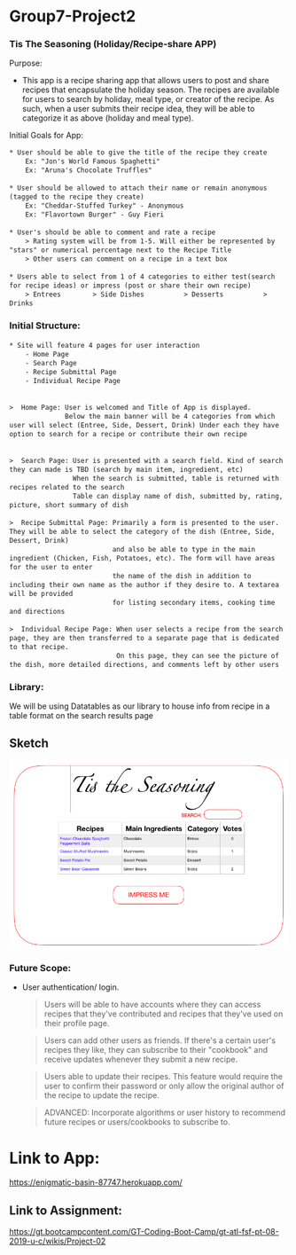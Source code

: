 # Group7-Project2

### Tis The Seasoning (Holiday/Recipe-share APP)

Purpose:

- This app is a recipe sharing app that allows users to post and share recipes that encapsulate the holiday season.
  The recipes are available for users to search by holiday, meal type, or creator of the recipe.
  As such, when a user submits their recipe idea, they will be able to categorize it as above (holiday and meal type).

Initial Goals for App:

    * User should be able to give the title of the recipe they create
        Ex: "Jon's World Famous Spaghetti"
        Ex: "Aruna's Chocolate Truffles"

    * User should be allowed to attach their name or remain anonymous (tagged to the recipe they create)
        Ex: "Cheddar-Stuffed Turkey" - Anonymous     
        Ex: "Flavortown Burger" - Guy Fieri

    * User's should be able to comment and rate a recipe
        > Rating system will be from 1-5. Will either be represented by "stars" or numerical percentage next to the Recipe Title
        > Other users can comment on a recipe in a text box

    * Users able to select from 1 of 4 categories to either test(search for recipe ideas) or impress (post or share their own recipe)
        > Entrees        > Side Dishes          > Desserts          > Drinks


### Initial Structure:

    * Site will feature 4 pages for user interaction
        - Home Page
        - Search Page
        - Recipe Submittal Page
        - Individual Recipe Page

    
    >  Home Page: User is welcomed and Title of App is displayed. 
                  Below the main banner will be 4 categories from which user will select (Entree, Side, Dessert, Drink) Under each they have option to search for a recipe or contribute their own recipe

    
    >  Search Page: User is presented with a search field. Kind of search they can made is TBD (search by main item, ingredient, etc)
                    When the search is submitted, table is returned with recipes related to the search
                    Table can display name of dish, submitted by, rating, picture, short summary of dish

    >  Recipe Submittal Page: Primarily a form is presented to the user. They will be able to select the category of the dish (Entree, Side, Dessert, Drink)
                              and also be able to type in the main ingredient (Chicken, Fish, Potatoes, etc). The form will have areas for the user to enter
                              the name of the dish in addition to including their own name as the author if they desire to. A textarea will be provided 
                              for listing secondary items, cooking time and directions

    >  Individual Recipe Page: When user selects a recipe from the search page, they are then transferred to a separate page that is dedicated to that recipe.
                               On this page, they can see the picture of the dish, more detailed directions, and comments left by other users

### Library:

We will be using Datatables as our library to house info from recipe in a table format on the search results page

## Sketch

<img src="assets/images/Home Page Sketch.png" style="width='100%'">

### Future Scope:

*   User authentication/ login. 
    > Users will be able to have accounts where they can access recipes that they've contributed and recipes that they've used on their profile page.

    > Users can add other users as friends. If there's a certain user's recipes they like, they can subscribe to their "cookbook" and receive
      updates whenever they submit a new recipe.

    > Users able to update their recipes. This feature would require the user to confirm their password or only allow the original author of the 
      recipe to update the recipe.

    > ADVANCED: Incorporate algorithms or user history to recommend future recipes or users/cookbooks to subscribe to.

# Link to App:
https://enigmatic-basin-87747.herokuapp.com/


## Link to Assignment:
https://gt.bootcampcontent.com/GT-Coding-Boot-Camp/gt-atl-fsf-pt-08-2019-u-c/wikis/Project-02
